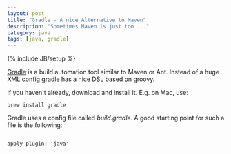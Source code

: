 ```yaml
---
layout: post
title: "Gradle - A nice Alternative to Maven"
description: "Sometimes Maven is just too ..."
category: java 
tags: [java, gradle]
---
```

{% include JB/setup %}



<!-- <link rel="stylesheet" href="//cdnjs.cloudflare.com/ajax/libs/highlight.js/8.7/styles/default.min.css"> 
<link rel="stylesheet" href="//cdnjs.cloudflare.com/ajax/libs/highlight.js/8.7/styles/androidstudio.min.css">
<script src="//cdnjs.cloudflare.com/ajax/libs/highlight.js/8.7/highlight.min.js"></script>
<script>hljs.initHighlightingOnLoad();</script>
-->




[Gradle](https://gradle.org/) is a build automation tool similar to Maven or Ant. Instead of a huge XML config gradle has a nice DSL based on groovy.

If you haven't already, download and install it. E.g. on Mac, use:

    brew install gradle



Gradle uses a config file called *build.gradle*. A good starting point for such a file is the following:

<pre><code class="hljs groovy">
apply plugin: 'java'


</code></pre>




